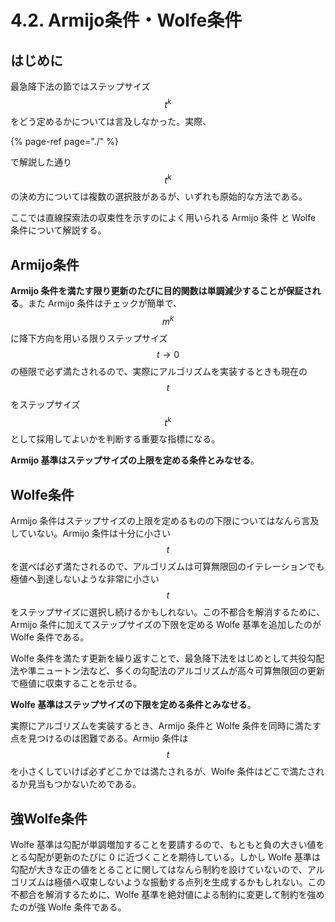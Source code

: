 # 4.2. Armijo条件・Wolfe条件

## はじめに

最急降下法の節ではステップサイズ$$t ^ k$$をどう定めるかについては言及しなかった。実際、

{% page-ref page="./" %}

で解説した通り$$t ^ k$$の決め方については複数の選択肢があるが、いずれも原始的な方法である。

ここでは直線探索法の収束性を示すのによく用いられる Armijo 条件 と Wolfe 条件について解説する。

## Armijo条件

**Armijo 条件を満たす限り更新のたびに目的関数は単調減少することが保証される**。また Armijo 条件はチェックが簡単で、$$m ^ k$$に降下方向を用いる限りステップサイズ$$t \to 0$$の極限で必ず満たされるので、実際にアルゴリズムを実装するときも現在の$$t$$をステップサイズ$$t ^ k$$として採用してよいかを判断する重要な指標になる。

**Armijo 基準はステップサイズの上限を定める条件とみなせる**。

## Wolfe条件

Armijo 条件はステップサイズの上限を定めるものの下限についてはなんら言及していない。Armijo 条件は十分に小さい$$t$$を選べば必ず満たされるので、アルゴリズムは可算無限回のイテレーションでも極値へ到達しないような非常に小さい$$t$$をステップサイズに選択し続けるかもしれない。この不都合を解消するために、Armijo 条件に加えてステップサイズの下限を定める Wolfe 基準を追加したのが Wolfe 条件である。

Wolfe 条件を満たす更新を繰り返すことで、最急降下法をはじめとして共役勾配法や準ニュートン法など、多くの勾配法のアルゴリズムが高々可算無限回の更新で極値に収束することを示せる。

**Wolfe 基準はステップサイズの下限を定める条件とみなせる**。

実際にアルゴリズムを実装するとき、Armijo 条件と Wolfe 条件を同時に満たす点を見つけるのは困難である。Armijo 条件は$$t$$を小さくしていけば必ずどこかでは満たされるが、Wolfe 条件はどこで満たされるか見当もつかないためである。

## 強Wolfe条件

Wolfe 基準は勾配が単調増加することを要請するので、もともと負の大きい値をとる勾配が更新のたびに 0 に近づくことを期待している。しかし Wolfe 基準は勾配が大きな正の値をとることに関してはなんら制約を設けていないので、アルゴリズムは極値へ収束しないような振動する点列を生成するかもしれない。この不都合を解消するために、Wolfe 基準を絶対値による制約に変更して制約を強めたのが強 Wolfe 条件である。

